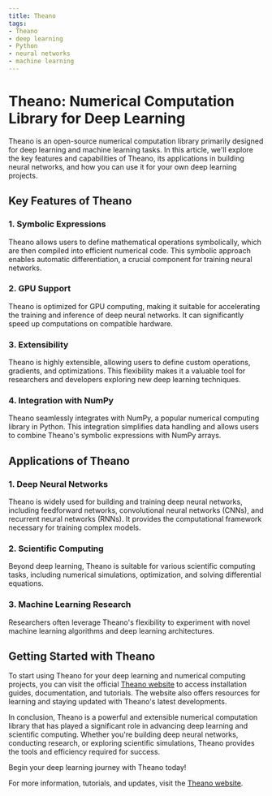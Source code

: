 ```yaml
---
title: Theano
tags:
- Theano
- deep learning
- Python
- neural networks
- machine learning
---
```


# Theano: Numerical Computation Library for Deep Learning

Theano is an open-source numerical computation library primarily designed for deep learning and machine learning tasks. In this article, we'll explore the key features and capabilities of Theano, its applications in building neural networks, and how you can use it for your own deep learning projects.

## Key Features of Theano

### 1. Symbolic Expressions

Theano allows users to define mathematical operations symbolically, which are then compiled into efficient numerical code. This symbolic approach enables automatic differentiation, a crucial component for training neural networks.

### 2. GPU Support

Theano is optimized for GPU computing, making it suitable for accelerating the training and inference of deep neural networks. It can significantly speed up computations on compatible hardware.

### 3. Extensibility

Theano is highly extensible, allowing users to define custom operations, gradients, and optimizations. This flexibility makes it a valuable tool for researchers and developers exploring new deep learning techniques.

### 4. Integration with NumPy

Theano seamlessly integrates with NumPy, a popular numerical computing library in Python. This integration simplifies data handling and allows users to combine Theano's symbolic expressions with NumPy arrays.

## Applications of Theano

### 1. Deep Neural Networks

Theano is widely used for building and training deep neural networks, including feedforward networks, convolutional neural networks (CNNs), and recurrent neural networks (RNNs). It provides the computational framework necessary for training complex models.

### 2. Scientific Computing

Beyond deep learning, Theano is suitable for various scientific computing tasks, including numerical simulations, optimization, and solving differential equations.

### 3. Machine Learning Research

Researchers often leverage Theano's flexibility to experiment with novel machine learning algorithms and deep learning architectures.

## Getting Started with Theano

To start using Theano for your deep learning and numerical computing projects, you can visit the official [Theano website](https://pypi.org/project/Theano/) to access installation guides, documentation, and tutorials. The website also offers resources for learning and staying updated with Theano's latest developments.

In conclusion, Theano is a powerful and extensible numerical computation library that has played a significant role in advancing deep learning and scientific computing. Whether you're building deep neural networks, conducting research, or exploring scientific simulations, Theano provides the tools and efficiency required for success.

Begin your deep learning journey with Theano today!

For more information, tutorials, and updates, visit the [Theano website](https://pypi.org/project/Theano/).
